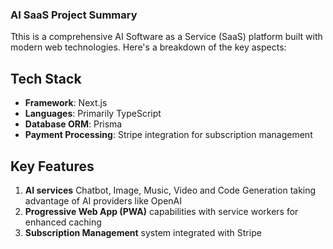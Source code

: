### AI SaaS Project Summary

Tthis is a comprehensive AI Software as a Service (SaaS) platform built with modern web technologies. Here's a breakdown of the key aspects:

## Tech Stack

- **Framework**: Next.js
- **Languages**: Primarily TypeScript
- **Database ORM**: Prisma
- **Payment Processing**: Stripe integration for subscription management

## Key Features

1. **AI services** Chatbot, Image, Music, Video and Code Generation taking advantage of AI providers like OpenAI 
2. **Progressive Web App (PWA)** capabilities with service workers for enhanced caching
3. **Subscription Management** system integrated with Stripe
